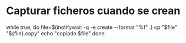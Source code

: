 # Capturar ficheros cuando se crean
while true; do
    file=$(inotifywait -q -e create --format "%f" .)
    cp "$file" "${file}.copy"
    echo "copiado $file"
done

